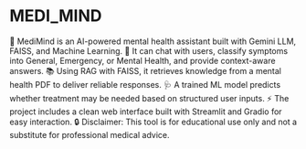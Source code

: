 # MEDI_MIND
🧠 MediMind is an AI-powered mental health assistant built with Gemini LLM, FAISS, and Machine Learning.
💬 It can chat with users, classify symptoms into General, Emergency, or Mental Health, and provide context-aware answers.
📚 Using RAG with FAISS, it retrieves knowledge from a mental health PDF to deliver reliable responses.
🩺 A trained ML model predicts whether treatment may be needed based on structured user inputs.
⚡ The project includes a clean web interface built with Streamlit and Gradio for easy interaction.
🔒 Disclaimer: This tool is for educational use only and not a substitute for professional medical advice.

